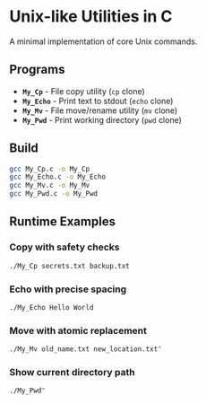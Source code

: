 # Unix-like Utilities in C

A minimal implementation of core Unix commands.

## Programs
- **`My_Cp`** - File copy utility (`cp` clone)
- **`My_Echo`** - Print text to stdout (`echo` clone)  
- **`My_Mv`** - File move/rename utility (`mv` clone)
- **`My_Pwd`** - Print working directory (`pwd` clone)

## Build
```bash
gcc My_Cp.c -o My_Cp
gcc My_Echo.c -o My_Echo
gcc My_Mv.c -o My_Mv
gcc My_Pwd.c -o My_Pwd
```
## Runtime Examples

### Copy with safety checks
```bash
./My_Cp secrets.txt backup.txt
```

### Echo with precise spacing
```bash
./My_Echo Hello World
```

### Move with atomic replacement
```bash
./My_Mv old_name.txt new_location.txt"
```

### Show current directory path
```bash
./My_Pwd"
```




















